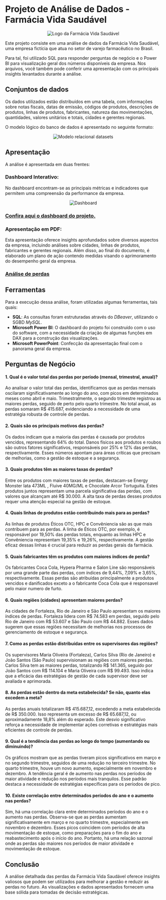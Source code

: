 # Projeto de Análise de Dados - Farmácia Vida Saudável

<p align="center">
  <img src="https://github.com/taylortome/assetss/blob/6b717de45cf281a11eafb3e28b26eb3be9369746/logo.png" alt="Logo da Farmácia Vida Saudável">
</p>

Este projeto consiste em uma análise de dados da Farmácia Vida Saudável, uma empresa fictícia que atua no setor de varejo farmacêutico no Brasil.

Para tal, foi utilizado SQL para responder perguntas de negócio e o Power BI para visualização geral dos números disponíveis da empresa. Nos arquivos, você também pode conferir uma apresentação com os principais insights levantados durante a análise.

## Conjuntos de dados

Os dados utilizados estão distribuídos em uma tabela, com informações sobre notas fiscais, datas de emissão, códigos de produtos, descrições de produtos, linhas de produtos, fabricantes, natureza das movimentações, quantidades, valores unitários e totais, cidades e gerentes regionais.

O modelo lógico do banco de dados é apresentado no seguinte formato:

<p align="center">
  <img src="https://github.com/taylortome/assetss/blob/6b717de45cf281a11eafb3e28b26eb3be9369746/diagrama.png" alt="Modelo relacional datasets">
</p>

## Apresentação

A análise é apresentada em duas frentes:

### Dashboard Interativo:

No dashboard encontram-se as principais métricas e indicadores que permitem uma compreensão da performance da empresa.

<p align="center">
  <img src="https://github.com/taylortome/assetss/blob/6b717de45cf281a11eafb3e28b26eb3be9369746/dash.png" alt="Dashboard">
</p>

### [Confira aqui o dashboard do projeto.](https://app.powerbi.com/view?r=eyJrIjoiYjZjNmUxOWMtNDU5NS00ZGRjLWE2MTgtNDZlOWZkOGE0OThlIiwidCI6ImFmYTIyYWNjLTM0MWQtNGUxMy1iYjk2LTkyZTQ3NjkyMDJlYyJ9)

### Apresentação em PDF:

Esta apresentação oferece insights aprofundados sobre diversos aspectos da empresa, incluindo análises sobre cidades, linhas de produtos, fabricantes e gerentes regionais. Além disso, ao final do documento, é elaborado um plano de ação contendo medidas visando o aprimoramento do desempenho geral da empresa.

### [Análise de perdas](https://github.com/taylortome/pharmacy_losses_2023/blob/053fafbb50e25f9aab5fa5ad200c57a8318807dd/apresenta%C3%A7%C3%A3o.pdf)

## Ferramentas

Para a execução dessa análise, foram utilizadas algumas ferramentas, tais quais:

- **SQL**: As consultas foram estruturadas através do _DBeaver_, utilizando o SGBD _MySQL_.
- **Microsoft Power BI**: O dashboard do projeto foi construído com o uso do software, com a necessidade da criação de algumas funções em DAX para a construção das visualizações.
- **Microsoft PowerPoint**: Confecção da apresentação final com o panorama geral da empresa.

## Perguntas de Negócio

#### 1. Qual é o valor total das perdas por período (mensal, trimestral, anual)?

Ao analisar o valor total das perdas, identificamos que as perdas mensais oscilaram significativamente ao longo do ano, com picos em determinados meses como abril e maio. Trimestralmente, o segundo trimestre registrou as maiores perdas, seguido de perto pelo quarto trimestre. No total anual, as perdas somaram R$ 415.687, evidenciando a necessidade de uma estratégia robusta de controle de perdas.

#### 2. Quais são os principais motivos das perdas?

Os dados indicam que a maioria das perdas é causada por produtos vencidos, representando 64% do total. Danos físicos aos produtos e roubos são outros fatores significativos, responsáveis por 25% e 12% das perdas, respectivamente. Esses números apontam para áreas críticas que precisam de melhorias, como a gestão de estoque e a segurança.

#### 3. Quais produtos têm as maiores taxas de perdas?

Entre os produtos com maiores taxas de perdas, destacam-se Energy Monster lata 473ML , Fluive 40MG/ML e Chocolate Arcor Tortuguita. Estes produtos juntos representam uma parcela significativa das perdas, com valores que alcançam até R$ 30.000. A alta taxa de perdas desses produtos requer uma atenção especial na gestão de estoque.

#### 4. Quais linhas de produtos estão contribuindo mais para as perdas?

As linhas de produtos Éticos OTC, HPC e Convêniencia são as que mais contribuem para as perdas. A linha de Éticos OTC, por exemplo, é responsável por 19,50% das perdas totais, enquanto as linhas HPC e Convêniencia representam 19,35% e 19,26%, respectivamente. A gestão eficaz dessas linhas é crucial para reduzir as perdas gerais da farmácia.

#### 5. Quais fabricantes têm os produtos com maiores índices de perda?

Os fabricantes Coca Cola, Hypera Pharma e Salon Line são responsáveis por uma grande parte das perdas, com índices de 9,44%, 7,09% e 3,65%, respectivamente. Essas perdas são atribuídas principalmente a produtos vencidos e danificados exceto a o fabricante Coca Cola que é responsavel pelo maior numero de furto.

#### 6. Quais regiões (cidades) apresentam maiores perdas?

As cidades de Fortaleza, Rio de Janeiro e São Paulo apresentam os maiores índices de perdas. Fortaleza lidera com R$ 74.583 em perdas, seguido pelo Rio de Janeiro com R$ 53.607 e São Paulo com R$ 44.882. Esses dados sugerem que essas regiões necessitam de melhorias nos processos de gerenciamento de estoque e segurança.

#### 7. Como as perdas estão distribuídas entre os supervisores das regiões?

Os supervisores Maria Oliveira (Fortaleza), Carlos Silva (Rio de Janeiro) e João Santos (São Paulo) supervisionam as regiões com maiores perdas. Carlos Silva tem as maiores perdas, totalizando R$ 141.365, seguido por João Santos com R$ 114.104 e Maria Oliveira com R$ 99.493. Isso indica que a eficácia das estratégias de gestão de cada supervisor deve ser avaliada e aprimorada.

#### 8. As perdas estão dentro da meta estabelecida? Se não, quanto elas excedem a meta?

As perdas anuais totalizaram R$ 415.687,12, excedendo a meta estabelecida de R$ 350.000. Isso representa um excesso de R$ 65.687,12, ou aproximadamente 18,8% além do esperado. Este desvio significativo reforça a necessidade de implementar ações corretivas e estratégias mais eficientes de controle de perdas.

#### 9. Qual é a tendência das perdas ao longo do tempo (aumentando ou diminuindo)?

Os gráficos mostram que as perdas tiveram picos significativos em março e no segundo trimestre, seguidos de uma redução no terceiro trimestre. No quarto trimestre, houve um novo aumento, especialmente em novembro e dezembro. A tendência geral é de aumento nas perdas nos períodos de maior atividade e redução nos períodos mais tranquilos. Esse padrão destaca a necessidade de estratégias específicas para os períodos de pico.

#### 10. Existe correlação entre determinados períodos do ano e o aumento nas perdas?

Sim, há uma correlação clara entre determinados períodos do ano e o aumento nas perdas. Observa-se que as perdas aumentam significativamente em março e no quarto trimestre, especialmente em novembro e dezembro. Esses picos coincidem com períodos de alta movimentação de estoque, como preparações para o fim do ano e reabastecimento após o início do ano. Portanto, há uma relação sazonal onde as perdas são maiores nos períodos de maior atividade e movimentação de estoque.

## Conclusão

A análise detalhada das perdas da Farmácia Vida Saudável oferece insights valiosos que podem ser utilizados para melhorar a gestão e reduzir as perdas no futuro. As visualizações e dados apresentados fornecem uma base sólida para tomadas de decisão estratégicas.
